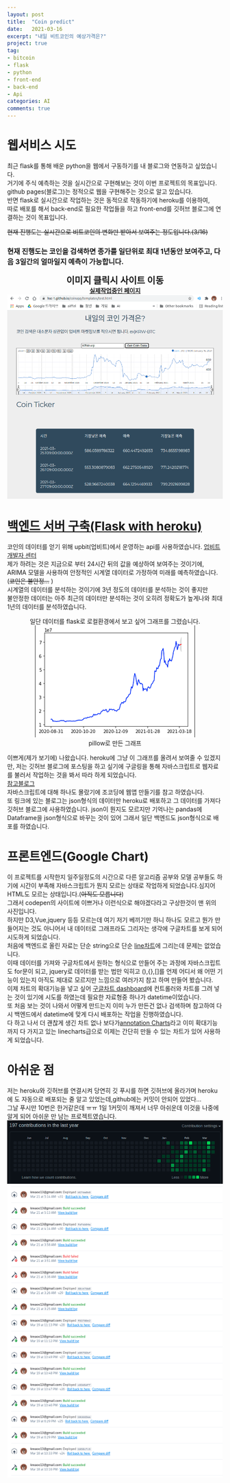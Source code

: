 ```yaml
---
layout: post
title:  "Coin predict"
date:   2021-03-16
excerpt: "내일 비트코인의 예상가격은?"
project: true
tag:
- bitcoin
- flask
- python
- front-end
- back-end
- Api
categories: AI
comments: true
---
```


# 웹서비스 시도
최근 flask를 통해 배운 python을 웹에서 구동하기를 내 블로그와 연동하고 싶었습니다.  
거기에 주식 예측하는 것을 실시간으로 구현해보는 것이 이번 프로젝트의 목표입니다.  
github pages(블로그)는 정적으로 웹을 구현해주는 것으로 알고 있습니다.  
반면 flask로 실시간으로 작업하는 것은 동적으로 작동하기에 heroku를 이용하여,  
따로 배포를 해서 back-end로 필요한 작업들을 하고 front-end를 깃허브 블로그에 연결하는 것이 목표입니다.

~~현재 진행도는 실시간으로 비트코인의 변화만 받아서 보여주는 정도입니다.(3/16)~~
### 현재 진행도는 코인을 검색하면 종가를 일단위로 최대 1년동안 보여주고, 다음 3일간의 얼마일지 예측이 가능합니다.  

<center><b><span style="font-size:1.5em"> 이미지 클릭시 사이트 이동</span></b></center>
<center><a href = 'https://hsc-1.github.io/coinapp/templates/test.html'><b>실제작업중인 페이지</b></a></center>  
<a href ="https://hsc-1.github.io/coinapp/templates/test.html" ><img src="https://raw.githubusercontent.com/HSC-1/HSC-1.github.io/main/_posts/image/appimg.png" alt="목표치"></a>


# [백엔드 서버 구축(Flask with heroku)](https://hsc-1.github.io/backend/)
코인의 데이터를 얻기 위해 upbit(업비트)에서 운영하는 api를 사용하였습니다. [업비트 개발자 센터](https://docs.upbit.com/)  
제가 하려는 것은 지금으로 부터 24시간 뒤의 값을 예상하여 보여주는 것이기에,  
ARIMA 모델을 사용하여 안정적인 시계열 데이터로 가정하여 미래를 예측하였습니다.(~~코인은 불안정...~~ )  
시계열의 데이터를 분석하는 것이기에 3년 정도의 데이터를 분석하는 것이 좋지만  
불안정한 데이터는 아주 최근의 데이터만 분석하는 것이 오히려 정확도가 높게나와 최대 1년의 데이터를 분석하였습니다.  
<center>일단 데이터를 flask로 로컬환경에서 보고 싶어 그래프를 그렸습니다.</center> 

<center>
<img src="https://raw.githubusercontent.com/HSC-1/HSC-1.github.io/main/_posts/image/back.png">
<br>pillow로 만든 그래프
</center>  

이쁘게(제가 보기에) 나왔습니다. heroku에 그냥 이 그래프를 올려서 보여줄 수 있겠지만, 저는 깃허브 블로그에 포스팅을 하고 싶기에 구글링을 통해 자바스크립트로 웹자료를 불러서 작업하는 것을 봐서 따라 하게 되었습니다.     
[참고블로그](https://towardsdatascience.com/build-a-simple-web-app-with-github-pages-flask-and-heroku-bcb2dacc8331)  
자바스크립트에 대해 하나도 몰랐기에 조코딩에 웹앱 만들기를 참고 하였습니다.  
또 링크에 있는 블로그는 json형식의 데이터만 heroku로 배포하고 그 데이터를 가져다 깃허브 블로그에  사용하였습니다. json이 뭔지도 모르지만 기억나는 pandas에 Dataframe을 json형식으로 바꾸는 것이 있어 그래서 일단 백엔드도 json형식으로 배포를 하였습니다.  

# 프론트엔드(Google Chart)
이 프로젝트를 시작한지 일주일정도의 시간으로 다른 알고리즘 공부와 모델 공부들도 하기에 시간이 부족해 자바스크립트가 뭔지 모르는 상태로 작업하게 되었습니다.심지어 HTML도 모르는 상태입니다.(~~아직도 모릅니다~~)  
그래서 codepen의 사이트에 이쁘거나 이런식으로 해야겠다라고 구상한것이 맨 위의 사진입니다.  
하지만 D3,Vue,jquery 등등 모르는데 여기 저기 베끼기만 하니 하나도 모르고 뭔가 만들어지는 것도 아니어서 내 데이터로 그래프라도 그리자는 생각에 구글차트를 보게 되어 시도하게 되었습니다.  
처음에 백엔드로 올린 자료는 단순 string으로 단순 [line차트](https://developers.google.com/chart/interactive/docs/gallery/linechart)에 그리는데 문제는 없었습니다.  
이때 데이터를 가져와 구글차트에서 원하는 형식으로 만들어 주는 과정에 자바스크립트도 for문이 되고, jquery로 데이터를 받는 법만 익히고 (),{},[]를 언제 어디서 왜 어떤 기능이 있는지 아직도 제대로 모르지만 느낌으로 여러가지 참고 하며 만들어 봤습니다.  
이제 차트의 확대기능을 넣고 싶어 [구글차트 dashboard](https://developers.google.com/chart/interactive/docs/gallery/controls)에 컨트롤러와 차트를 그려 넣는 것이 있기에 시도를 하였는데 필요한 자료형중 하나가 datetime이었습니다.  
또 처음 보는 것이 나와서 어떻게 만드는지 이미 누가 만든건 없나 검색하며 참고하여 다시 백엔드에서 datetime에 맞게 다시 배포하는 작업을 진행하였습니다.  
다 하고 나서 더 괜찮게 생긴 차트 없나 보다가[annotation Charts](https://developers.google.com/chart/interactive/docs/gallery/annotationchart)라고 이미 확대기능까지 다 가지고 있는 linecharts급으로 이제는 간단히 만들 수 있는 차트가 있어 사용하게 되었습니다.  
# 아쉬운 점 
저는 heroku와 깃허브를 연결시켜 당연히 깃 푸시를 하면 깃허브에 올라가며
heroku에 도 자동으로 배포되는 줄 알고 있었는데,github에는 커밋이 안되어 있었다...  
그날 푸시만 10번은 한거같은데 ㅠㅠ 1일 1커밋이 깨져서 너무 아쉬운데 이것을 나중에 알게 되어 아쉬운 만 남는 프로젝트였습니다. 
![](https://raw.githubusercontent.com/HSC-1/HSC-1.github.io/main/_posts/image/github.png)
![](https://raw.githubusercontent.com/HSC-1/HSC-1.github.io/main/_posts/image/heroku.png)

